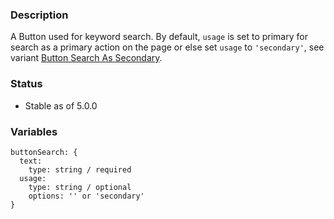 ### Description
A Button used for keyword search. By default, `usage` is set to primary for search as a primary action on the page or else set `usage` to `'secondary'`, see variant [Button Search As Secondary](./?p=atoms-button-search-as-secondary).

### Status
* Stable as of 5.0.0

### Variables
~~~
buttonSearch: {
  text:
    type: string / required
  usage:
    type: string / optional
    options: '' or 'secondary'
}
~~~

